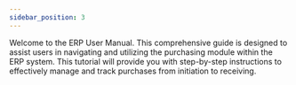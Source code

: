 ```yaml
---
sidebar_position: 3
---
```


<div class="justify-text">
Welcome to the ERP User Manual. This comprehensive guide is designed to assist users in navigating and utilizing the purchasing module within the ERP system. This tutorial will provide you with step-by-step instructions to effectively manage and track purchases from initiation to receiving.
</div>

